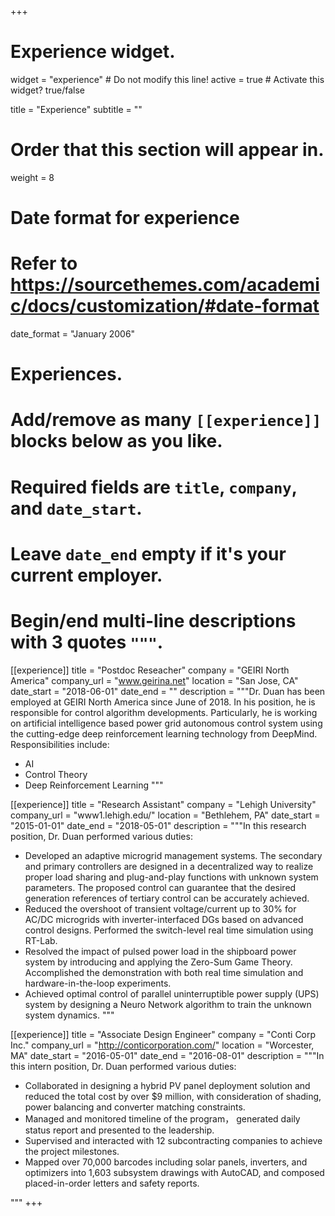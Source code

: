 +++
# Experience widget.
widget = "experience"  # Do not modify this line!
active = true  # Activate this widget? true/false

title = "Experience"
subtitle = ""

# Order that this section will appear in.
weight = 8

# Date format for experience
#   Refer to https://sourcethemes.com/academic/docs/customization/#date-format
date_format = "January 2006"

# Experiences.
#   Add/remove as many `[[experience]]` blocks below as you like.
#   Required fields are `title`, `company`, and `date_start`.
#   Leave `date_end` empty if it's your current employer.
#   Begin/end multi-line descriptions with 3 quotes `"""`.
[[experience]]
  title = "Postdoc Reseacher"
  company = "GEIRI North America"
  company_url = "www.geirina.net"
  location = "San Jose, CA"
  date_start = "2018-06-01"
  date_end = ""
  description = """Dr. Duan has been employed at GEIRI North America since June of 2018. In his position, he is responsible for control algorithm developments. Particularly, he is working on artificial intelligence based power grid autonomous control system using the cutting-edge deep reinforcement learning technology from DeepMind.
  Responsibilities include: 
  
  * AI
  * Control Theory
  * Deep Reinforcement Learning
  """

[[experience]]
  title = "Research Assistant"
  company = "Lehigh University"
  company_url = "www1.lehigh.edu/"
  location = "Bethlehem, PA"
  date_start = "2015-01-01"
  date_end = "2018-05-01"
  description = """In this research position, Dr. Duan performed various duties: 
  
  * Developed an adaptive microgrid management systems. The secondary and primary controllers are designed in a decentralized way to realize proper load sharing and plug-and-play functions with unknown system parameters. The proposed control can guarantee that the desired generation references of tertiary control can be accurately achieved. 
  * Reduced the overshoot of transient voltage/current up to 30% for AC/DC microgrids with inverter-interfaced DGs based on advanced control designs. Performed the switch-level real time simulation using RT-Lab. 
  * Resolved the impact of pulsed power load in the shipboard power system by introducing and applying the Zero-Sum Game Theory. Accomplished the demonstration with both real time simulation and hardware-in-the-loop experiments. 
  * Achieved optimal control of parallel uninterruptible power supply (UPS) system by designing a Neuro Network algorithm to train the unknown system dynamics.
  """
   
[[experience]]
  title = "Associate Design Engineer"
  company = "Conti Corp Inc."
  company_url = "http://conticorporation.com/"
  location = "Worcester, MA"
  date_start = "2016-05-01"
  date_end = "2016-08-01"
  description = """In this intern position, Dr. Duan performed various duties: 
  
  *	Collaborated in designing a hybrid PV panel deployment solution and reduced the total cost by over $9 million, with consideration of shading, power balancing and converter matching constraints.
  *	Managed and monitored timeline of the program， generated daily status report and presented to the leadership. 
  *	Supervised and interacted with 12 subcontracting companies to achieve the project milestones. 
  *	Mapped over 70,000 barcodes including solar panels, inverters, and optimizers into 1,603 subsystem drawings with AutoCAD, and composed placed-in-order letters and safety reports. 

  """
+++
